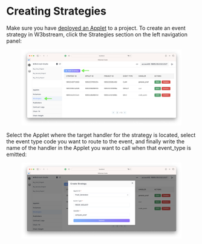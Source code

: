 # Creating Strategies

Make sure you have [deployed an Applet](https://app.gitbook.com/o/-MQ9LhchTp7\_QJr-AYG0/s/5whGkGlpM5BFduENPztv/) to a project. To create an event strategy in W3bstream, click the Strategies section on the left navigation panel:

<figure><img src="../../.gitbook/assets/image (5).png" alt=""><figcaption></figcaption></figure>

Select the Applet where the target handler for the strategy is located, select the event type code you want to route to the event, and finally write the name of the handler in the Applet you want to call when that event\_type is emitted:

<figure><img src="../../.gitbook/assets/image (2) (1).png" alt=""><figcaption></figcaption></figure>
